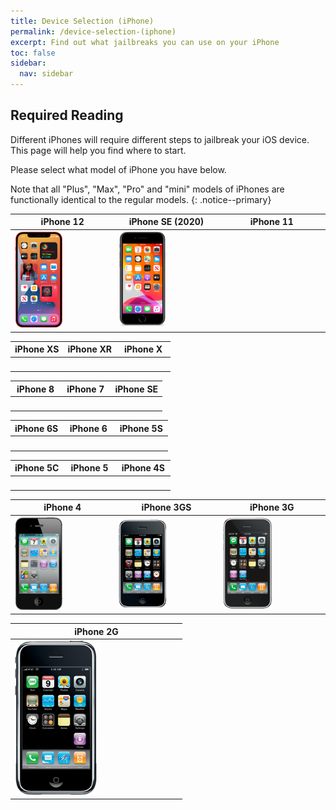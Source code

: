 ```yaml
---
title: Device Selection (iPhone)
permalink: /device-selection-(iphone)
excerpt: Find out what jailbreaks you can use on your iPhone
toc: false
sidebar:
  nav: sidebar
---
```


## Required Reading

Different iPhones will require different steps to jailbreak your iOS device. This page will help you find where to start.

Please select what model of iPhone you have below.

Note that all "Plus", "Max", "Pro" and "mini" models of iPhones are functionally identical to the regular models.
{: .notice--primary}

<table class="version_table">
  <colgroup>
    <col span="1" style="width: 33%;">
    <col span="1" style="width: 33%;">
    <col span="1" style="width: 34%;">
  </colgroup>
  <thead>
    <tr>
      <th>iPhone 12</th>
      <th>iPhone SE (2020)</th>
      <th>iPhone 11</th>
    </tr>
  </thead>
  <tbody>
    <tr>
      <td><a href="firmware-selection-(iphone-12)"><img src="/assets/images/iphone12.png" alt="" width="50%"></a></td>
      <td><a href="firmware-selection-(iphone-se-2)"><img src="/assets/images/iPhone12,8.png" alt="" width="50%"></a></td>
      <td><a href="firmware-selection-(iphone-11)"><img src="/assets/images/iPhone12,1.png" alt="" width="50%"></a></td>
    </tr>
  </tbody>
</table>

<table class="version_table">
  <colgroup>
    <col span="1" style="width: 33%;">
    <col span="1" style="width: 33%;">
    <col span="1" style="width: 34%;">
  </colgroup>
  <thead>
    <tr>
      <th>iPhone XS</th>
      <th>iPhone XR</th>
      <th>iPhone X</th>
    </tr>
  </thead>
  <tbody>
    <tr>
      <td><a href="firmware-selection-(iphone-xs)"><img src="/assets/images/iPhone11,2.png" alt="" width="50%"></a></td>
      <td><a href="firmware-selection-(iphone-xr)"><img src="/assets/images/iPhone11,8.png" alt="" width="50%"></a></td>
      <td><a href="firmware-selection-(iphone-x)"><img src="/assets/images/iPhone10,6.png" alt="" width="50%"></a></td>
    </tr>
  </tbody>
</table>

<table class="version_table">
  <colgroup>
    <col span="1" style="width: 33%;">
    <col span="1" style="width: 33%;">
    <col span="1" style="width: 34%;">
  </colgroup>
  <thead>
    <tr>
      <th>iPhone 8</th>
      <th>iPhone 7</th>
      <th>iPhone SE</th>
    </tr>
  </thead>
  <tbody>
    <tr>
      <td><a href="firmware-selection-(iphone-8)"><img src="/assets/images/iPhone10,1.png" alt="" width="50%"></a></td>
      <td><a href="firmware-selection-(iphone-7)"><img src="/assets/images/iPhone9,1.png" alt="" width="50%"></a></td>
      <td><a href="firmware-selection-(iphone-se)"><img src="/assets/images/iPhone8,4.png" alt="" width="50%"></a></td>
    </tr>
  </tbody>
</table>

<table class="version_table">
  <colgroup>
    <col span="1" style="width: 33%;">
    <col span="1" style="width: 33%;">
    <col span="1" style="width: 34%;">
  </colgroup>
  <thead>
    <tr>
      <th>iPhone 6S</th>
      <th>iPhone 6</th>
      <th>iPhone 5S</th>
    </tr>
  </thead>
  <tbody>
    <tr>
      <td><a href="firmware-selection-(iphone-6s)"><img src="/assets/images/iPhone8,1.png" alt="" width="50%"></a></td>
      <td><a href="firmware-selection-(iphone-6)"><img src="/assets/images/iPhone7,1.png" alt="" width="50%"></a></td>
      <td><a href="firmware-selection-(iphone-5s)"><img src="/assets/images/iPhone6,2.png" alt="" width="50%"></a></td>
    </tr>
  </tbody>
</table>

<table class="version_table">
  <colgroup>
    <col span="1" style="width: 33%;">
    <col span="1" style="width: 33%;">
    <col span="1" style="width: 34%;">
  </colgroup>
  <thead>
    <tr>
      <th>iPhone 5C</th>
      <th>iPhone 5</th>
      <th>iPhone 4S</th>
    </tr>
  </thead>
  <tbody>
    <tr>
      <td><a href="firmware-selection-(iphone-5c)"><img src="/assets/images/iPhone5,3.png" alt="" width="50%"></a></td>
      <td><a href="firmware-selection-(iphone-5)"><img src="/assets/images/iPhone5,1.png" alt="" width="50%"></a></td>
      <td><a href="firmware-selection-(iphone-4s)"><img src="/assets/images/iPhone4,1.png" alt="" width="50%"></a></td>
    </tr>
  </tbody>
</table>

<table class="version_table">
  <colgroup>
    <col span="1" style="width: 33%;">
    <col span="1" style="width: 33%;">
    <col span="1" style="width: 34%;">
  </colgroup>
  <thead>
    <tr>
      <th>iPhone 4</th>
      <th>iPhone 3GS</th>
      <th>iPhone 3G</th>
    </tr>
  </thead>
  <tbody>
    <tr>
      <td><a href="firmware-selection-(iphone-4)"><img src="/assets/images/iPhone3,3.png" alt="" width="50%"></a></td>
      <td><a href="firmware-selection-(iphone-3gs)"><img src="/assets/images/iPhone2,1.png" alt="" width="50%"></a></td>
      <td><a href="firmware-selection-(iphone-3g)"><img src="/assets/images/iPhone1,2.png" alt="" width="50%"></a></td>
    </tr>
  </tbody>
</table>

<table class="version_table">
  <colgroup>
    <col span="1" style="width: 100%;">
  </colgroup>
  <thead>
    <tr>
      <th>iPhone 2G</th>
    </tr>
  </thead>
  <tbody>
    <tr>
      <td><a href="firmware-selection-(iphone-2g)"><img src="/assets/images/iPhone1,1.png" alt="" width="50%"></a></td>
    </tr>
  </tbody>
</table>
